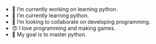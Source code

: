 - 🔭 I’m currently working on learning python.
- 🌱 I’m currently learning python.
- 👯 I’m looking to collaborate on developing programming.
- 😍 I love programming and making games.
- 🎯 My goal is to master python.
